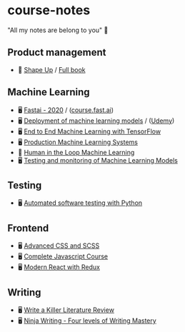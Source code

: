 # course-notes
"All my notes are belong to you" 🤖

## Product management
- 📙 [Shape Up](shape-up/README.md) / [Full book](https://basecamp.com/shapeup)

## Machine Learning
- 🖥️ [Fastai - 2020](fastai/) / ([course.fast.ai](https://course.fast.ai))
- 🖥️ [Deployment of machine learning models](deployment-of-machine-learning-models/) / ([Udemy](https://www.udemy.com/course/deployment-of-machine-learning-models/README.md))
- 🖥️ [End to End Machine Learning with TensorFlow](end-to-end-machine-learning-with-tensorflow/README.md)
- 🖥️ [Production Machine Learning Systems](production-machine-learning-systems/README.md)
- 📙 [Human in the Loop Machine Learning](human-in-the-loop-machine-learning/README.md)
- 🖥️ [Testing and monitoring of Machine Learning Models](testing-and-monitoring-of-machine-learning-model-deployments/README.md)

## Testing
- 🖥️ [Automated software testing with Python](automated-software-testing-with-python/README.md)

## Frontend
- 🖥️ [Advanced CSS and SCSS](./advanced-css-and-sass/README.md)
- 🖥️ [Complete Javascript Course](./complete-javascript-course/README.md)
- 🖥️ [Modern React with Redux](./modern-react/README.md)

## Writing
- 🖥️ [Write a Killer Literature Review](./write-a-killer-literature-review/README.md)
- 🖥️ [Ninja Writing - Four levels of Writing Mastery](./ninja-writing/README.md)
